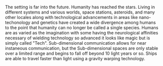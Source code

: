The setting is far into the future. Humanity has reached the stars. Living in different systems and various worlds, space stations, asteroids, and many other locales along with technological advancements in areas like nano-techonology and genetics have created a wide divergence among humans to the point that humanity can no longer be called a single species. Humans are as varied as the imagination with some having the neurological affinities necessary of wielding technology so advanced it looks like magic but is simply called "Tech".  Sub-dimensional communication allows for near instaneous communication, but the Sub-dimensional spaces are only stable over a limited range and begins to fall off beyond 10 light years or so.  Ships are able to travel faster than light using a gravity warping technology.